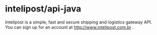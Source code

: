 intelipost/api-java
===================

Intelipost is a simple, fast and secure shipping and logistics gateway API. You can sign up for an account at http://www.intelipost.com.br .
